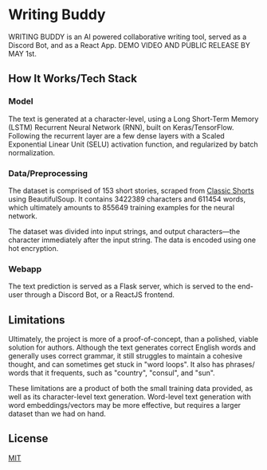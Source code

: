 # Writing Buddy

WRITING BUDDY is an AI powered collaborative writing tool, served as a Discord Bot, and as a React App. DEMO VIDEO AND PUBLIC RELEASE BY MAY 1st.
## How It Works/Tech Stack

### Model

The text is generated at a character-level, using a Long Short-Term Memory (LSTM) Recurrent Neural Network (RNN), built on Keras/TensorFlow. Following the recurrent layer are a few dense layers with a Scaled Exponential Linear Unit (SELU) activation function, and regularized by batch normalization.

### Data/Preprocessing

The dataset is comprised of 153 short stories, scraped from [Classic Shorts](https://www.classicshorts.com/bib.html) using BeautifulSoup. It contains 3422389 characters and 611454 words, which ultimately amounts to 855649 training examples for the neural network.

The dataset was divided into input strings, and output characters—the character immediately after the input string. The data is encoded using one hot encryption.

### Webapp

The text prediction is served as a Flask server, which is served to the end-user through a Discord Bot, or a ReactJS frontend.

## Limitations

Ultimately, the project is more of a proof-of-concept, than a polished, viable solution for authors. Although the text generates correct English words and generally uses correct grammar, it still struggles to maintain a cohesive thought, and can sometimes get stuck in "word loops". It also has phrases/ words that it frequents, such as "country", "consul", and "sun".

These limitations are a product of both the small training data provided, as well as its character-level text generation. Word-level text generation with word embeddings/vectors may be more effective, but requires a larger dataset than we had on hand.

## License
[MIT](https://choosealicense.com/licenses/mit/)
